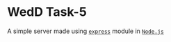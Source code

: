 # WedD Task-5
A simple  server made using [``express``](https://www.npmjs.com/package/express) module in [``Node.js``](https://www.nodejs.org/en)

